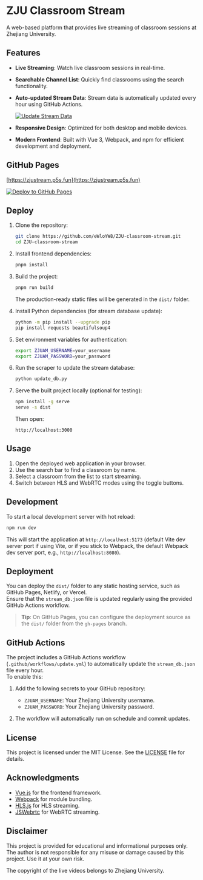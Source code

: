 # ZJU Classroom Stream

A web-based platform that provides live streaming of classroom sessions at Zhejiang University.

## Features

- **Live Streaming**: Watch live classroom sessions in real-time.
- **Searchable Channel List**: Quickly find classrooms using the search functionality.
- **Auto-updated Stream Data**: Stream data is automatically updated every hour using GitHub Actions.

  [![Update Stream Data](https://github.com/eWloYW8/ZJU-classroom-stream/actions/workflows/update.yml/badge.svg)](https://github.com/eWloYW8/ZJU-classroom-stream/actions/workflows/update.yml)
- **Responsive Design**: Optimized for both desktop and mobile devices.
- **Modern Frontend**: Built with Vue 3, Webpack, and npm for efficient development and deployment.

## GitHub Pages

[https://zjustream.p5s.fun](https://zjustream.p5s.fun)

[![Deploy to GitHub Pages](https://github.com/eWloYW8/ZJU-classroom-stream/actions/workflows/deploy.yml/badge.svg)](https://github.com/eWloYW8/ZJU-classroom-stream/actions/workflows/deploy.yml)

## Deploy

1. Clone the repository:
   ```bash
   git clone https://github.com/eWloYW8/ZJU-classroom-stream.git
   cd ZJU-classroom-stream
   ```

2. Install frontend dependencies:
   ```bash
   pnpm install
   ```

3. Build the project:
   ```bash
   pnpm run build
   ```
   The production-ready static files will be generated in the `dist/` folder.

4. Install Python dependencies (for stream database update):
   ```bash
   python -m pip install --upgrade pip
   pip install requests beautifulsoup4
   ```

5. Set environment variables for authentication:
   ```bash
   export ZJUAM_USERNAME=your_username
   export ZJUAM_PASSWORD=your_password
   ```

6. Run the scraper to update the stream database:
   ```bash
   python update_db.py
   ```

7. Serve the built project locally (optional for testing):
   ```bash
   npm install -g serve
   serve -s dist
   ```
   Then open:
   ```
   http://localhost:3000
   ```

## Usage

1. Open the deployed web application in your browser.
2. Use the search bar to find a classroom by name.
3. Select a classroom from the list to start streaming.
4. Switch between HLS and WebRTC modes using the toggle buttons.

## Development

To start a local development server with hot reload:

```bash
npm run dev
```

This will start the application at `http://localhost:5173` (default Vite dev server port if using Vite, or if you stick to Webpack, the default Webpack dev server port, e.g., `http://localhost:8080`).

## Deployment

You can deploy the `dist/` folder to any static hosting service, such as GitHub Pages, Netlify, or Vercel.  
Ensure that the `stream_db.json` file is updated regularly using the provided GitHub Actions workflow.

> **Tip**: On GitHub Pages, you can configure the deployment source as the `dist/` folder from the `gh-pages` branch.

## GitHub Actions

The project includes a GitHub Actions workflow (`.github/workflows/update.yml`) to automatically update the `stream_db.json` file every hour.  
To enable this:

1. Add the following secrets to your GitHub repository:
   - `ZJUAM_USERNAME`: Your Zhejiang University username.
   - `ZJUAM_PASSWORD`: Your Zhejiang University password.

2. The workflow will automatically run on schedule and commit updates.

## License

This project is licensed under the MIT License. See the [LICENSE](LICENSE) file for details.

## Acknowledgments

- [Vue.js](https://vuejs.org/) for the frontend framework.
- [Webpack](https://webpack.js.org/) for module bundling.
- [HLS.js](https://github.com/video-dev/hls.js) for HLS streaming.
- [JSWebrtc](https://github.com/kernelj/jswebrtc) for WebRTC streaming.

## Disclaimer

This project is provided for educational and informational purposes only.  
The author is not responsible for any misuse or damage caused by this project. Use it at your own risk.

The copyright of the live videos belongs to Zhejiang University.
